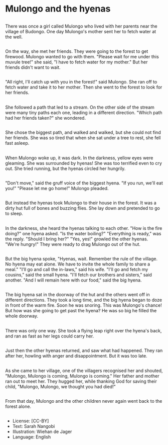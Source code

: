 # Mulongo and the hyenas

##
There was once a girl called
Mulongo who lived with her
parents near the village of
Budongo.
One day Mulongo's mother sent
her to fetch water at the well.

##
On the way, she met her
friends. They were going to the
forest to get firewood. Mulongo
wanted to go with them.
"Please wait for me under this
muvule tree!" she said, "I have
to fetch water for my mother."
But her friends didn't want to
wait.

##
"All right, I'll catch up with you
in the forest!" said Mulongo.
She ran off to fetch water and
take it to her mother.
Then she went to the forest to
look for her friends.

##
She followed a path that led to
a stream.
On the other side of the stream
were many tiny paths each one,
leading in a different direction.
"Which path had her friends
taken?" she wondered.

##
She chose the biggest path, and
walked and walked, but she
could not find her friends.
She was so tired that when she
sat under a tree to rest, she fell
fast asleep.

##
When Mulongo woke up, it was
dark. In the darkness, yellow
eyes were gleaming. She was
surrounded by hyenas!
She was too terrified even to
cry out. She tried running, but
the hyenas circled her hungrily.

##
"Don't move," said the gruff
voice of the biggest hyena.
"If you run, we'll eat you!"
"Please let me go home!"
Mulongo pleaded.

##
But instead the hyenas took
Mulongo to their house in the
forest. It was a dirty hut full of
bones and buzzing flies.
She lay down and pretended to
go to sleep.

##
In the darkness, she heard the
hyenas talking to each other.
"How is the fire doing?" one
hyena asked. "Is the water
boiling?"
"Everything is ready," was the
reply. "Should I bring her?"
"Yes, yes!" growled the other
hyenas. "We're hungry!"
They were ready to drag
Mulongo out of the hut.

##
But the big hyena spoke,
"Hyenas, wait. Remember the
rule of the village. No hyena
may eat alone. We have to
invite the whole family to share
a meal."
"I'll go and call the in-laws,"
said his wife.
"I'll go and fetch my cousins,"
said the small hyena.
"I'll fetch our brothers and
sisters," said another.
"And I will remain here with our
food," said the big hyena.

##
The big hyena sat in the
doorway of the hut and the
others went off in different
directions.
They took a long time, and the
big hyena began to doze in
front of the warm fire. Soon he
was snoring.
This was Mulongo's chance! But
how was she going to get past
the hyena? He was so big he
filled the whole doorway.

##
There was only one way.
She took a flying leap right over
the hyena's back, and ran as
fast as her legs could carry her.

##
Just then the other hyenas
returned, and saw what had
happened. They ran after her,
howling with anger and
disappointment.
But it was too late.

##
As she came to her village, one
of the villagers recognised her
and shouted, "Mulongo,
Mulongo is coming, Mulongo is
coming."
Her father and mother ran out
to meet her. They hugged her,
while thanking God for saving
their child, "Mulongo, Mulongo,
we thought you had died!"

##
From that day, Mulongo and the other children never again went back to the
forest alone.

##
* License: [CC-BY]
* Text: Sarah Nangobi
* Illustration: Wiehan de Jager
* Language: English
